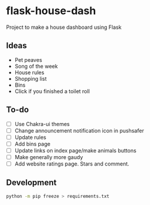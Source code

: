 # flask-house-dash

Project to make a house dashboard using Flask

## Ideas

- Pet peaves
- Song of the week
- House rules
- Shopping list
- Bins
- Click if you finished a toilet roll

## To-do

- [ ] Use Chakra-ui themes
- [ ] Change announcement notification icon in pushsafer
- [ ] Update rules
- [ ] Add bins page
- [ ] Update links on index page/make animals buttons
- [ ] Make generally more gaudy
- [ ] Add website ratings page. Stars and comment.

## Development

```bash
python -m pip freeze > requirements.txt
```
